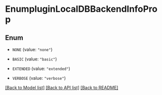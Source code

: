 # EnumpluginLocalDBBackendInfoProp

## Enum


* `NONE` (value: `"none"`)

* `BASIC` (value: `"basic"`)

* `EXTENDED` (value: `"extended"`)

* `VERBOSE` (value: `"verbose"`)


[[Back to Model list]](../README.md#documentation-for-models) [[Back to API list]](../README.md#documentation-for-api-endpoints) [[Back to README]](../README.md)


